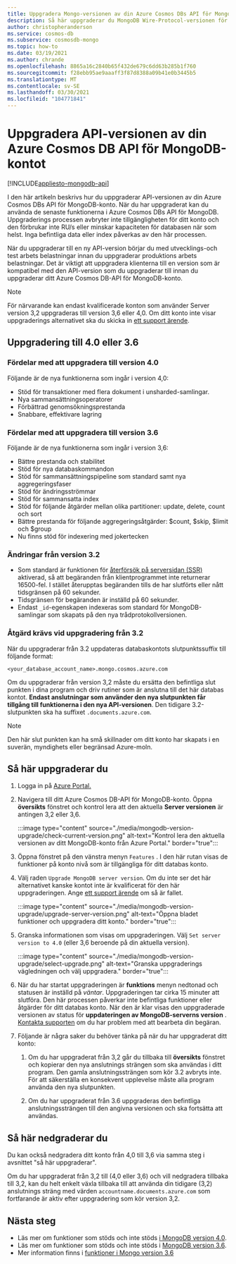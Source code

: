 ```yaml
---
title: Uppgradera Mongo-versionen av din Azure Cosmos DBs API för MongoDB-konto
description: Så här uppgraderar du MongoDB Wire-Protocol-versionen för din befintliga Azure Cosmos DBs API för MongoDB-konton sömlöst
author: christopheranderson
ms.service: cosmos-db
ms.subservice: cosmosdb-mongo
ms.topic: how-to
ms.date: 03/19/2021
ms.author: chrande
ms.openlocfilehash: 8865a16c2840b65f432de679c6dd63b285b1f760
ms.sourcegitcommit: f28ebb95ae9aaaff3f87d8388a09b41e0b3445b5
ms.translationtype: MT
ms.contentlocale: sv-SE
ms.lasthandoff: 03/30/2021
ms.locfileid: "104771841"
---
```

# <a name="upgrade-the-api-version-of-your-azure-cosmos-db-api-for-mongodb-account"></a>Uppgradera API-versionen av din Azure Cosmos DB API för MongoDB-kontot
[!INCLUDE[appliesto-mongodb-api](includes/appliesto-mongodb-api.md)]

I den här artikeln beskrivs hur du uppgraderar API-versionen av din Azure Cosmos DBs API för MongoDB-konto. När du har uppgraderat kan du använda de senaste funktionerna i Azure Cosmos DBs API för MongoDB. Uppgraderings processen avbryter inte tillgängligheten för ditt konto och den förbrukar inte RU/s eller minskar kapaciteten för databasen när som helst. Inga befintliga data eller index påverkas av den här processen. 

När du uppgraderar till en ny API-version börjar du med utvecklings-och test arbets belastningar innan du uppgraderar produktions arbets belastningar. Det är viktigt att uppgradera klienterna till en version som är kompatibel med den API-version som du uppgraderar till innan du uppgraderar ditt Azure Cosmos DB-API för MongoDB-konto.

>[!Note]
> För närvarande kan endast kvalificerade konton som använder Server version 3,2 uppgraderas till version 3,6 eller 4,0. Om ditt konto inte visar uppgraderings alternativet ska du skicka in [ett support ärende](https://portal.azure.com/?#blade/Microsoft_Azure_Support/HelpAndSupportBlade).

## <a name="upgrading-to-40-or-36"></a>Uppgradering till 4.0 eller 3.6

### <a name="benefits-of-upgrading-to-version-40"></a>Fördelar med att uppgradera till version 4.0

Följande är de nya funktionerna som ingår i version 4,0:
- Stöd för transaktioner med flera dokument i unsharded-samlingar.
- Nya sammansättningsoperatorer
- Förbättrad genomsökningsprestanda
- Snabbare, effektivare lagring

### <a name="benefits-of-upgrading-to-version-36"></a>Fördelar med att uppgradera till version 3.6

Följande är de nya funktionerna som ingår i version 3,6:
- Bättre prestanda och stabilitet
- Stöd för nya databaskommandon
- Stöd för sammansättningspipeline som standard samt nya aggregeringsfaser
- Stöd för ändringsströmmar
- Stöd för sammansatta index
- Stöd för följande åtgärder mellan olika partitioner: update, delete, count och sort
- Bättre prestanda för följande aggregeringsåtgärder: $count, $skip, $limit och $group
- Nu finns stöd för indexering med jokertecken

### <a name="changes-from-version-32"></a>Ändringar från version 3.2

- Som standard är funktionen för [återförsök på serversidan (SSR)](prevent-rate-limiting-errors.md) aktiverad, så att begäranden från klientprogrammet inte returnerar 16500-fel. I stället återupptas begäranden tills de har slutförts eller nått tidsgränsen på 60 sekunder.
- Tidsgränsen för begäranden är inställd på 60 sekunder.
- Endast `_id`-egenskapen indexeras som standard för MongoDB-samlingar som skapats på den nya trådprotokollversionen.

### <a name="action-required-when-upgrading-from-32"></a>Åtgärd krävs vid uppgradering från 3.2

När du uppgraderar från 3.2 uppdateras databaskontots slutpunktssuffix till följande format:

```
<your_database_account_name>.mongo.cosmos.azure.com
```

Om du uppgraderar från version 3,2 måste du ersätta den befintliga slut punkten i dina program och driv rutiner som är anslutna till det här databas kontot. **Endast anslutningar som använder den nya slutpunkten får tillgång till funktionerna i den nya API-versionen**. Den tidigare 3.2-slutpunkten ska ha suffixet `.documents.azure.com`.

>[!Note]
> Den här slut punkten kan ha små skillnader om ditt konto har skapats i en suverän, myndighets eller begränsad Azure-moln.

## <a name="how-to-upgrade"></a>Så här uppgraderar du

1. Logga in på [Azure Portal.](https://portal.azure.com/)

1. Navigera till ditt Azure Cosmos DB-API för MongoDB-konto. Öppna **översikts** fönstret och kontrol lera att den aktuella **Server versionen** är antingen 3,2 eller 3,6.

    :::image type="content" source="./media/mongodb-version-upgrade/check-current-version.png" alt-text="Kontrol lera den aktuella versionen av ditt MongoDB-konto från Azure Portal." border="true":::

1. Öppna fönstret på den vänstra menyn `Features` . I den här rutan visas de funktioner på konto nivå som är tillgängliga för ditt databas konto.

1. Välj raden `Upgrade MongoDB server version`. Om du inte ser det här alternativet kanske kontot inte är kvalificerat för den här uppgraderingen. Ange [ett support ärende](https://portal.azure.com/?#blade/Microsoft_Azure_Support/HelpAndSupportBlade) om så är fallet.

    :::image type="content" source="./media/mongodb-version-upgrade/upgrade-server-version.png" alt-text="Öppna bladet funktioner och uppgradera ditt konto." border="true":::

1. Granska informationen som visas om uppgraderingen. Välj `Set server version to 4.0` (eller 3,6 beroende på din aktuella version).

    :::image type="content" source="./media/mongodb-version-upgrade/select-upgrade.png" alt-text="Granska uppgraderings vägledningen och välj uppgradera." border="true":::

1. När du har startat uppgraderingen är **funktions** menyn nedtonad och statusen är inställd på *väntar*. Uppgraderingen tar cirka 15 minuter att slutföra. Den här processen påverkar inte befintliga funktioner eller åtgärder för ditt databas konto. När den är klar visas den uppgraderade versionen av status för **uppdateringen av MongoDB-serverns version** . [Kontakta supporten](https://azure.microsoft.com/en-us/support/create-ticket/) om du har problem med att bearbeta din begäran.

1. Följande är några saker du behöver tänka på när du har uppgraderat ditt konto:

    1. Om du har uppgraderat från 3,2 går du tillbaka till **översikts** fönstret och kopierar den nya anslutnings strängen som ska användas i ditt program. Den gamla anslutningssträngen som kör 3.2 avbryts inte. För att säkerställa en konsekvent upplevelse måste alla program använda den nya slutpunkten.

    1. Om du har uppgraderat från 3.6 uppgraderas den befintliga anslutningssträngen till den angivna versionen och ska fortsätta att användas.

## <a name="how-to-downgrade"></a>Så här nedgraderar du

Du kan också nedgradera ditt konto från 4,0 till 3,6 via samma steg i avsnittet "så här uppgraderar".

Om du har uppgraderat från 3,2 till (4,0 eller 3,6) och vill nedgradera tillbaka till 3,2, kan du helt enkelt växla tillbaka till att använda din tidigare (3,2) anslutnings sträng med värden `accountname.documents.azure.com` som fortfarande är aktiv efter uppgradering som kör version 3,2.

## <a name="next-steps"></a>Nästa steg

- Läs mer om funktioner som stöds och inte stöds [i MongoDB version 4.0](mongodb-feature-support-40.md).
- Läs mer om funktioner som stöds och inte stöds i [MongoDB version 3.6](mongodb-feature-support-36.md).
- Mer information finns i [funktioner i Mongo version 3.6](https://devblogs.microsoft.com/cosmosdb/azure-cosmos-dbs-api-for-mongodb-now-supports-server-version-3-6/)

